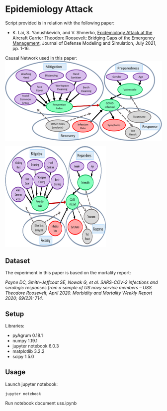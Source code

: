 # Epidemiology Attack

Script provided is in relation with the following paper:

- K. Lai, S. Yanushkevich, and V. Shmerko, [Epidemiology Attack at the Aircraft Carrier Theodore Roosevelt: Bridging Gaps of the Emergency Management](https://journals.sagepub.com/doi/10.1177/15485129211028659), Journal of Defense Modeling and Simulation, July 2021, pp. 1-16.

Causal Network used in this paper:
![](bn.png)

<img src="bn.png" width="324" height="324">

## Dataset
The experiment in this paper is based on the mortality report:
 
*Payne DC, Smith-Jeffcoat SE, Nowak G, et al. SARS-COV-2 infections and serologic responses from a sample of US navy service members – USS Theodore Roosevelt, April 2020. Morbidity and Mortality Weekly Report 2020; 69(23): 714.*

## Setup
Libraries:
- pyAgrum 0.18.1
- numpy 1.19.1
- jupyter notebook 6.0.3 
- matplotlib 3.2.2
- scipy 1.5.0

## Usage
Launch jupyter notebook:
```
jupyter notebook 
```

Run notebook document uss.ipynb
